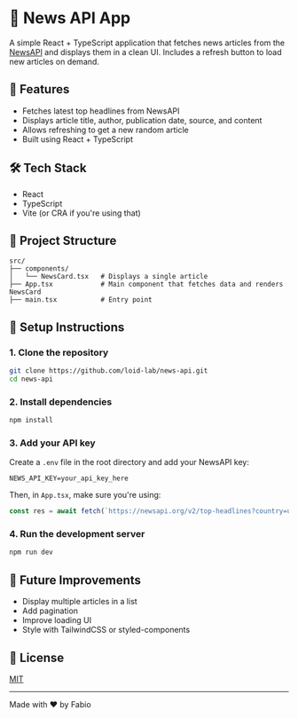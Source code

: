 # 📰 News API App

A simple React + TypeScript application that fetches news articles from the [NewsAPI](https://newsapi.org/) and displays them in a clean UI. Includes a refresh button to load new articles on demand.

## 🚀 Features
- Fetches latest top headlines from NewsAPI
- Displays article title, author, publication date, source, and content
- Allows refreshing to get a new random article
- Built using React + TypeScript

## 🛠️ Tech Stack
- React
- TypeScript
- Vite (or CRA if you're using that)

## 📁 Project Structure
```
src/
├── components/
│   └── NewsCard.tsx   # Displays a single article
├── App.tsx            # Main component that fetches data and renders NewsCard
├── main.tsx           # Entry point
```

## 🔧 Setup Instructions

### 1. Clone the repository
```bash
git clone https://github.com/loid-lab/news-api.git
cd news-api
```

### 2. Install dependencies
```bash
npm install
```

### 3. Add your API key
Create a `.env` file in the root directory and add your NewsAPI key:
```
NEWS_API_KEY=your_api_key_here
```

Then, in `App.tsx`, make sure you're using:
```ts
const res = await fetch(`https://newsapi.org/v2/top-headlines?country=us&apiKey=${import.meta.env.NEWS_API_KEY}`);
```

### 4. Run the development server
```bash
npm run dev
```

## 🔁 Future Improvements
- Display multiple articles in a list
- Add pagination
- Improve loading UI
- Style with TailwindCSS or styled-components

## 📄 License
[MIT](LICENSE)

---
Made with ❤️ by Fabio

